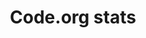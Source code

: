 ---
title: "Code.org stats"
published: true
morea_id: reading-picture
morea_summary: "What's wrong with this picture?"
morea_type: reading
morea_sort_order: 1
morea_url: http://code.org/stats
morea_labels:
 - web page
---